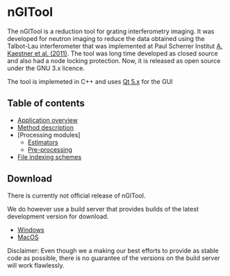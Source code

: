 # nGITool

The nGITool is a reduction tool for grating interferometry imaging. It was developed for neutron imaging to reduce the data obtained using the Talbot-Lau interferometer that was implemented at Paul Scherrer Institut [A. Kaestner et al. (2011)](http://dx.doi.org/10.1016/j.nima.2011.08.022). The tool was long time developed as closed source and also had a node locking protection. Now, it is released as open source under the GNU 3.x licence.

The tool is implemeted in C++ and uses [Qt 5.x](https://www.qt.io/) for the GUI

## Table of contents
* [Application overview](overview.md)
* [Method description](method.md)
* [Processing modules]
    * [Estimators](estimators.md)
    * [Pre-processing](preprocessing.md)
* [File indexing schemes](fileindexing.md)

## Download
There is currently not official release of nGITool. 

We do however use a build server that provides builds of the latest development version for download. 
- [Windows](https://jenkins.esss.dk/imaging/job/ImagingSuite_Win10/)
- [MacOS](https://jenkins.esss.dk/imaging/job/ImagingSuite_OSX_10.14/)

Disclaimer: Even though we a making our best efforts to provide as stable code as possible, there is no guarantee of the versions on the build server will work flawlessly.

